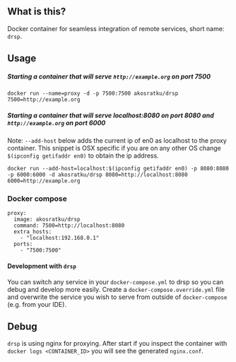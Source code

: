 ## What is this?

Docker container for seamless integration of remote services, short name: `drsp`.

## Usage

##### Starting a container that will serve `http://example.org` on port 7500

`docker run --name=proxy -d -p 7500:7500 akosratku/drsp 7500=http://example.org`


##### Starting a container that will serve localhost:8080 on port 8080 and `http://example.org` on port 6000

Note: `--add-host` below adds the current ip of en0 as localhost to the proxy container. This snippet is OSX specific if you are on any other OS change `$(ipconfig getifaddr en0)` to obtain the ip address.

`docker run --add-host=localhost:$(ipconfig getifaddr en0) -p 8080:8080 -p 6000:6000 -d akosratku/drsp 8080=http://localhost:8080 6000=http://example.org`


### Docker compose

```
proxy:
  image: akosratku/drsp
  command: 7500=http://localhost:8080
  extra_hosts:
    - "localhost:192.168.0.1"
  ports:
    - "7500:7500"
```

#### Development with `drsp`

You can switch any service in your `docker-compose.yml` to drsp so you can debug and develop more easily. Create a `docker-compose.override.yml` file and overwrite the service you wish to serve from outside of `docker-compose` (e.g. from your IDE).

## Debug

`drsp` is using nginx for proxying. After start if you inspect the container with `docker logs <CONTAINER_ID>` you will see the generated `nginx.conf`.
